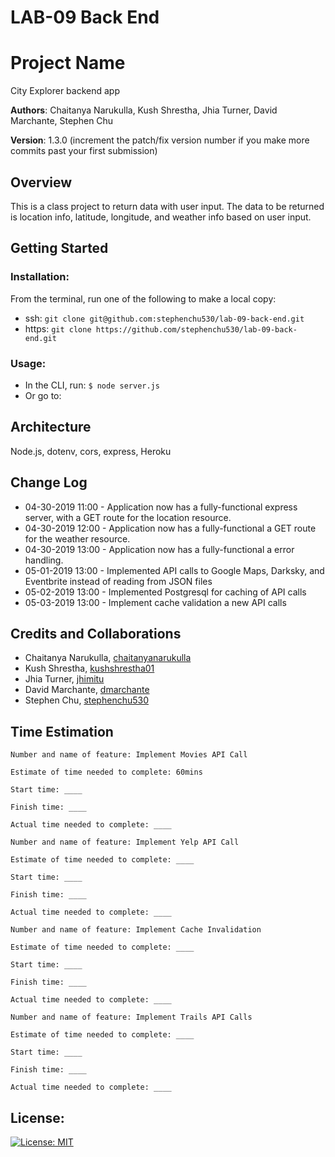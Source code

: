 # LAB-09 Back End

# Project Name

City Explorer backend app

**Authors**: Chaitanya Narukulla, Kush Shrestha, Jhia Turner, David Marchante, Stephen Chu

**Version**: 1.3.0 (increment the patch/fix version number if you make more commits past your first submission)

## Overview
This is a class project to return data with user input. The data to be returned is location info, latitude, longitude, and weather info based on user input.

## Getting Started

### Installation:
From the terminal, run one of the following to make a local copy:
* ssh: `git clone git@github.com:stephenchu530/lab-09-back-end.git`
* https: `git clone https://github.com/stephenchu530/lab-09-back-end.git`

### Usage:
* In the CLI, run: `$ node server.js`
* Or go to: []()


## Architecture
  Node.js, dotenv, cors, express, Heroku

## Change Log

* 04-30-2019 11:00 - Application now has a fully-functional express server, with a GET route for the location resource.
* 04-30-2019 12:00 - Application now has a fully-functional a GET route for the weather resource.
* 04-30-2019 13:00 - Application now has a fully-functional a error handling.
* 05-01-2019 13:00 - Implemented API calls to Google Maps, Darksky, and Eventbrite instead of reading from JSON files
* 05-02-2019 13:00 - Implemented Postgresql for caching of API calls
* 05-03-2019 13:00 - Implement cache validation a new API calls


## Credits and Collaborations
* Chaitanya Narukulla, [chaitanyanarukulla](https://github.com/chaitanyanarukulla)
* Kush Shrestha, [kushshrestha01](https://github.com/kushshrestha01)
* Jhia Turner, [jhimitu](https://github.com/jhimitu)
* David Marchante, [dmarchante](https://github.com/dmarchante)
* Stephen Chu, [stephenchu530](https://github.com/stephenchu530)

## Time Estimation
```
Number and name of feature: Implement Movies API Call

Estimate of time needed to complete: 60mins

Start time: ____

Finish time: ____

Actual time needed to complete: ____
```
```
Number and name of feature: Implement Yelp API Call

Estimate of time needed to complete: ____

Start time: ____

Finish time: ____

Actual time needed to complete: ____
```
```
Number and name of feature: Implement Cache Invalidation

Estimate of time needed to complete: ____

Start time: ____

Finish time: ____

Actual time needed to complete: ____
```
```
Number and name of feature: Implement Trails API Calls

Estimate of time needed to complete: ____

Start time: ____

Finish time: ____

Actual time needed to complete: ____
```

## License:
[![License: MIT](https://img.shields.io/badge/License-MIT-yellow.svg)](https://github.com/stephenchu530/lab-09-back-end/blob/master/LICENSE)
